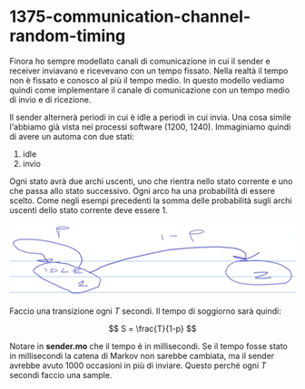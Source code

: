 # 1375-communication-channel-random-timing

Finora ho sempre modellato canali di comunicazione in cui il sender e receiver inviavano e ricevevano con un tempo fissato. Nella realtà il tempo non è fissato e conosco al più il tempo medio. In questo modello vediamo quindi come implementare il canale di comunicazione con un tempo medio di invio e di ricezione.

Il sender alternerà periodi in cui è idle a periodi in cui invia. Una cosa simile l'abbiamo già vista nei processi software (1200, 1240).
Immaginiamo quindi di avere un automa con due stati:
1. idle
2. invio

Ogni stato avrà due archi uscenti, uno che rientra nello stato corrente e uno che passa allo stato successivo. Ogni arco ha una probabilità di essere scelto. Come negli esempi precedenti la somma delle probabilità sugli archi uscenti dello stato corrente deve essere 1.

![alt text](Images/1.png)

Faccio una transizione ogni $T$ secondi. Il tempo di soggiorno sarà quindi:

$$
S = \frac{T}{1-p}
$$

Notare in **sender.mo** che il tempo è in millisecondi. Se il tempo fosse stato in millisecondi la catena di Markov non sarebbe cambiata, ma il sender avrebbe avuto 1000 occasioni in più di inviare. Questo perché ogni $T$ secondi faccio una sample.